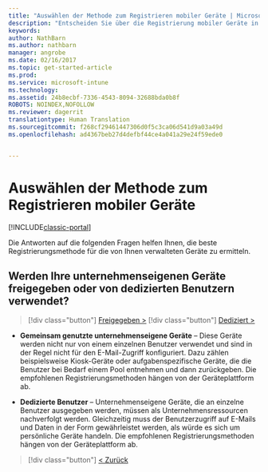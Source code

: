 ```yaml
---
title: "Auswählen der Methode zum Registrieren mobiler Geräte | Microsoft-Dokumentation"
description: "Entscheiden Sie über die Registrierung mobiler Geräte in Intune durch Beantworten einiger einfacher Fragen"
keywords: 
author: NathBarn
ms.author: nathbarn
manager: angrobe
ms.date: 02/16/2017
ms.topic: get-started-article
ms.prod: 
ms.service: microsoft-intune
ms.technology: 
ms.assetid: 24b8ecbf-7336-4543-8094-32688bda0b8f
ROBOTS: NOINDEX,NOFOLLOW
ms.reviewer: dagerrit
translationtype: Human Translation
ms.sourcegitcommit: f268cf29461447306d0f5c3ca06d541d9a03a49d
ms.openlocfilehash: ad4367beb27d4defbf44ce4a041a29e24f59ede0


---
```

# <a name="choose-how-to-enroll-mobile-devices"></a>Auswählen der Methode zum Registrieren mobiler Geräte

[!INCLUDE[classic-portal](../includes/classic-portal.md)]

Die Antworten auf die folgenden Fragen helfen Ihnen, die beste Registrierungsmethode für die von Ihnen verwalteten Geräte zu ermitteln.

## <a name="are-your-company-owned-devices-shared-or-do-they-have-dedicated-users"></a>**Werden Ihre unternehmenseigenen Geräte freigegeben oder von dedizierten Benutzern verwendet?**

> [!div class="button"]
[Freigegeben >](choose-how-to-enroll-devices4.md)
> [!div class="button"]
[Dediziert >](choose-how-to-enroll-devices6.md)

- **Gemeinsam genutzte unternehmenseigene Geräte** – Diese Geräte werden nicht nur von einem einzelnen Benutzer verwendet und sind in der Regel nicht für den E-Mail-Zugriff konfiguriert. Dazu zählen beispielsweise Kiosk-Geräte oder aufgabenspezifische Geräte, die die Benutzer bei Bedarf einem Pool entnehmen und dann zurückgeben. Die empfohlenen Registrierungsmethoden hängen von der Geräteplattform ab.

- **Dedizierte Benutzer** – Unternehmenseigene Geräte, die an einzelne Benutzer ausgegeben werden, müssen als Unternehmensressourcen nachverfolgt werden. Gleichzeitig muss der Benutzerzugriff auf E-Mails und Daten in der Form gewährleistet werden, als würde es sich um persönliche Geräte handeln. Die empfohlenen Registrierungsmethoden hängen von der Geräteplattform ab.

> [!div class="button"]
[< Zurück](choose-how-to-enroll-devices1.md)



<!--HONumber=Dec16_HO3-->


